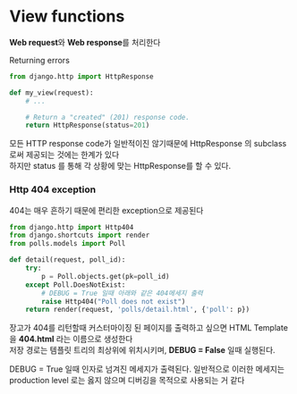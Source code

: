 # View functions

**Web request**와 **Web response**를 처리한다



Returning errors

~~~python
from django.http import HttpResponse

def my_view(request):
    # ...

    # Return a "created" (201) response code.
    return HttpResponse(status=201)
~~~

모든  HTTP response code가 일반적이진 않기때문에 HttpResponse 의 subclass 로써 제공되는 것에는 한계가 있다  
하지만 status 를 통해 각 상황에 맞는 HttpResponse를 할 수 있다.



### Http 404 exception

404는 매우 흔하기 때문에 편리한 exception으로 제공된다

~~~python
from django.http import Http404
from django.shortcuts import render
from polls.models import Poll

def detail(request, poll_id):
    try:
        p = Poll.objects.get(pk=poll_id)
    except Poll.DoesNotExist:
        # DEBUG = True 일때 아래와 같은 404메세지 출력
        raise Http404("Poll does not exist")
    return render(request, 'polls/detail.html', {'poll': p})
~~~

장고가 404를 리턴할때 커스터마이징 된 페이지를 출력하고 싶으면 HTML Template 을 **404.html** 라는 이름으로 생성한다  
저장 경로는 템플릿 트리의 최상위에 위치시키며, **DEBUG = False** 일때 실행된다.





DEBUG = True 일때 인자로 넘겨진 메세지가 출력된다. 일반적으로 이러한 메세지는 production level 로는 옳지 않으며 디버깅을 목적으로 사용되는 거 같다



